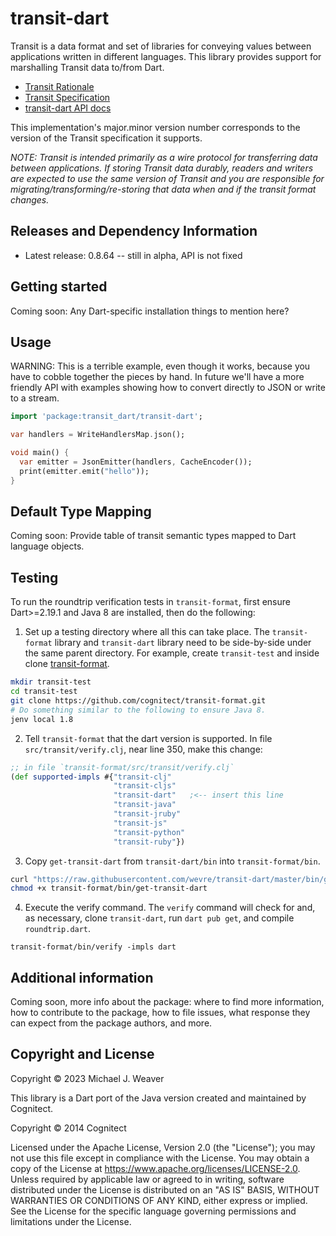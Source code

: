 <!--
This README describes the package. If you publish this package to pub.dev,
this README's contents appear on the landing page for your package.

For information about how to write a good package README, see the guide for
[writing package pages](https://dart.dev/guides/libraries/writing-package-pages).

For general information about developing packages, see the Dart guide for
[creating packages](https://dart.dev/guides/libraries/create-library-packages)
and the Flutter guide for
[developing packages and plugins](https://flutter.dev/developing-packages).
-->
# transit-dart

Transit is a data format and set of libraries for conveying values between
applications written in different languages. This library provides support for
marshalling Transit data to/from Dart.

* [Transit Rationale](https://blog.cognitect.com/blog/2014/7/22/transit)
* [Transit Specification](https://github.com/cognitect/transit-format)
* [transit-dart API docs](https://pub.dev/documentation/transit_dart/latest/)

This implementation's major.minor version number corresponds to the version of
the Transit specification it supports.

_NOTE: Transit is intended primarily as a wire protocol for transferring data
between applications. If storing Transit data durably, readers and writers are
expected to use the same version of Transit and you are responsible for
migrating/transforming/re-storing that data when and if the transit format
changes._

## Releases and Dependency Information

* Latest release: 0.8.64 -- still in alpha, API is not fixed

## Getting started

Coming soon: Any Dart-specific installation things to mention here?

## Usage

WARNING: This is a terrible example, even though it works, because you have to
cobble together the pieces by hand. In future we'll have a more friendly API
with examples showing how to convert directly to JSON or write to a stream.

```dart
import 'package:transit_dart/transit-dart';

var handlers = WriteHandlersMap.json();

void main() {
  var emitter = JsonEmitter(handlers, CacheEncoder());
  print(emitter.emit("hello"));
}
```

## Default Type Mapping

Coming soon: Provide table of transit semantic types mapped to Dart language
objects.

## Testing

To run the roundtrip verification tests in `transit-format`, first ensure
Dart>=2.19.1 and Java 8 are installed, then do the following:

1. Set up a testing directory where all this can take place. The
   `transit-format` library and `transit-dart` library need to be side-by-side
   under the same parent directory. For example, create `transit-test` and
   inside clone [transit-format](https://github.com/cognitect/transit-format).

```sh
mkdir transit-test
cd transit-test
git clone https://github.com/cognitect/transit-format.git
# Do something similar to the following to ensure Java 8.
jenv local 1.8
```

2. Tell `transit-format` that the dart version is supported. In file
   `src/transit/verify.clj`, near line 350, make this change:

```clj
;; in file `transit-format/src/transit/verify.clj`
(def supported-impls #{"transit-clj"
                       "transit-cljs"
                       "transit-dart"   ;<-- insert this line
                       "transit-java"
                       "transit-jruby"
                       "transit-js"
                       "transit-python"
                       "transit-ruby"})
```

3. Copy `get-transit-dart` from `transit-dart/bin` into `transit-format/bin`.

```sh
curl "https://raw.githubusercontent.com/wevre/transit-dart/master/bin/get-transit-dart" > transit-format/bin/get-transit-dart
chmod +x transit-format/bin/get-transit-dart
```

4. Execute the verify command. The `verify` command will check for and, as
   necessary, clone `transit-dart`, run `dart pub get`, and compile
   `roundtrip.dart`.

```
transit-format/bin/verify -impls dart
```

## Additional information

Coming soon, more info about the package: where to find more information, how to
contribute to the package, how to file issues, what response they can expect
from the package authors, and more.

## Copyright and License

Copyright © 2023 Michael J. Weaver

This library is a Dart port of the Java version created and maintained by
Cognitect.

Copyright © 2014 Cognitect

Licensed under the Apache License, Version 2.0 (the "License"); you may not use
this file except in compliance with the License. You may obtain a copy of the
License at https://www.apache.org/licenses/LICENSE-2.0. Unless required by
applicable law or agreed to in writing, software distributed under the License
is distributed on an "AS IS" BASIS, WITHOUT WARRANTIES OR CONDITIONS OF ANY
KIND, either express or implied. See the License for the specific language
governing permissions and limitations under the License.
